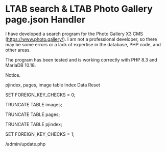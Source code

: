 # LTAB search & LTAB Photo Gallery page.json Handler 
I have developed a search program for the Photo Gallery X3 CMS (https://www.photo.gallery/).
I am not a professional developer, so there may be some errors or a lack of expertise in the database, PHP code, and other areas.

The program has been tested and is working correctly with PHP 8.3 and MariaDB 10.18.


Notice.

pjindex, pages, image table Index Data Reset

SET FOREIGN_KEY_CHECKS = 0;

TRUNCATE TABLE images;

TRUNCATE TABLE pages;

TRUNCATE TABLE pjindex;

SET FOREIGN_KEY_CHECKS = 1;


/admin/update.php 
